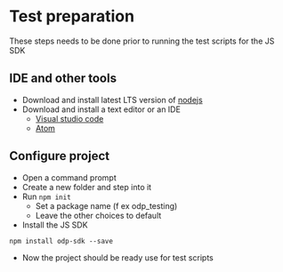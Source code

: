 # Test preparation

These steps needs to be done prior to running the test scripts for the JS SDK

## IDE and other tools

-   Download and install latest LTS version of [nodejs](https://nodejs.org/en/download/)
-   Download and install a text editor or an IDE
    -   [Visual studio code](https://code.visualstudio.com/download)
    -   [Atom](https://atom.io/)

## Configure project

-   Open a command prompt
-   Create a new folder and step into it
-   Run `npm init`
    -   Set a package name (f ex odp_testing)
    -   Leave the other choices to default
-   Install the JS SDK

```
npm install odp-sdk --save
```

-   Now the project should be ready use for test scripts

